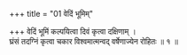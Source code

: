 +++
title = "01 वेदिं भूमिम्"

+++
वेदिं भूमिं कल्पयित्वा दिवं कृत्वा दक्षिणाम् ।  
घ्रंसं तदग्निं कृत्वा चकार विश्वमात्मन्वद् वर्षेणाज्येन रोहितः ॥ १ ॥